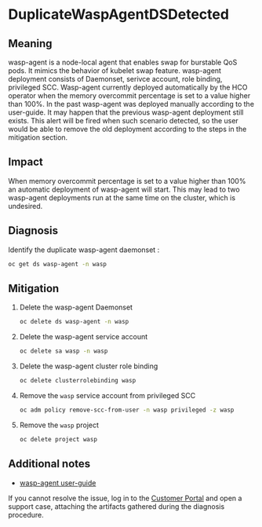 # DuplicateWaspAgentDSDetected

## Meaning
wasp-agent is a node-local agent that enables swap for burstable QoS pods.
It mimics the behavior of kubelet swap feature.
wasp-agent deployment consists of Daemonset, serivce account,
role binding, privileged SCC. Wasp-agent currently deployed automatically
by the HCO operator when the memory overcommit percentage is set to a
value higher than 100%. In the past wasp-agent was deployed manually
according to the user-guide. It may happen that the previous wasp-agent
deployment still exists. This alert will be fired when such scenario
detected, so the user would be able to remove the old deployment
according to the steps in the mitigation section.

## Impact
When memory overcommit percentage is set to a value higher than 100% an
automatic deployment of wasp-agent will start. This may lead to two
wasp-agent deployments run at the same time on the cluster, which is undesired.

## Diagnosis
Identify the duplicate wasp-agent daemonset :
   ```bash
   oc get ds wasp-agent -n wasp
   ```

## Mitigation

1. Delete the wasp-agent Daemonset
   ```bash
   oc delete ds wasp-agent -n wasp
   ```
2. Delete the wasp-agent service account
   ```bash
   oc delete sa wasp -n wasp
   ```
3. Delete the wasp-agent cluster role binding
   ```bash
   oc delete clusterrolebinding wasp
   ```
4. Remove the `wasp` service account from privileged SCC
   ```bash
   oc adm policy remove-scc-from-user -n wasp privileged -z wasp
   ```
5. Remove the `wasp` project
   ```bash
   oc delete project wasp
   ```


## Additional notes
* [wasp-agent user-guide](https://docs.redhat.com/en/documentation/openshift_container_platform/4.19/html-single/virtualization/index#virt-configuring-higher-vm-workload-density)

If you cannot resolve the issue, log in to the
[Customer Portal](https://access.redhat.com) and open a support case,
attaching the artifacts gathered during the diagnosis procedure.
